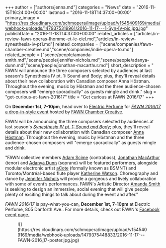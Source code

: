 +++
author = ["authors/jenna.md"]
categories = "News"
date = "2016-11-15T16:24:00+00:00"
lastmod = "2016-11-18T14:37:00+00:00"
primary_image = "https://res.cloudinary.com/schmopera/image/upload/v1545409169/media/webhook-uploads/1479375319961/2016-11-17---1-Syn-IV-pic.jpg.jpg"
publishDate = "2016-11-18T14:37:00+00:00"
related_articles = ["articles/in-review-fawn-operas-lhomme-et-le-ciel.md","articles/in-review-synesthesia-iv-pt1.md"]
related_companies = ["scene/companies/fawn-chamber-creative.md","scene/companies/indie-opera-to.md"]
related_people = ["scene/people/amanda-smith.md","scene/people/jennifer-nichols.md","scene/people/adanya-dunn.md","scene/people/jonathan-macarthur.md"]
short_description = " FAWN will announce the three composers selected by audiences at last season&#039;s Synesthesia IV pt. 1: Sound and Body; plus, they&#039;ll reveal details about their new collaboration with Canadian composer Anna Höstman. Throughout the evening, music by Höstman and the three audience-chosen composers will &quot;emerge sporadically&quot; as guests mingle and drink."
slug = "get-curious-at-fawn-201617"
title = "Get curious at FAWN 2016/17"
+++

On **December 1st, 7-10pm**, head over to [Electric Perfume](http://electricperfume.com/) for [*FAWN 2016/17* a drop-in-style event](https://www.facebook.com/events/1269251889825082/) hosted by [FAWN Chamber Creative](/scene/companies/fawn-chamber-creative/). 

FAWN will be announcing the three composers selected by audiences at last season's [*Synesthesia IV pt. 1: Sound and Body*](/in-review-synesthesia-iv-pt1/); plus, they'll reveal details about their new collaboration with Canadian composer [Anna Höstman](http://www.annahostman.net/). Throughout the evening, music by Höstman and the three audience-chosen composers will "emerge sporadically" as guests mingle and drink.

"FAWN collective members [Adam Scime](/scene/people/adam-scime/) (contrabass), [Jonathan MacArthur](/scene/people/jonathan-macarthur/) (tenor) and [Adanya Dunn](/scene/people/adanya-dunn/) (soprano) will be featured performers, alongside modular electronic artist [aCote](https://www.facebook.com/AcoteSound) (formally known as BSMNT) and Toronto/Montréal-based flute player [Katherine Watson](http://katherinewatsonflute.com/). Choreography and dance by [Jennifer Nichols](/scene/people/jennifer-nichols/) will provide a gorgeous and lively collaboration with some of event’s performances. FAWN's Artistic Director [Amanda Smith](/scene/people/amanda-smith/) is seeking to design an immersive, social evening that will give people plenty of exciting things to talk about during the event and after."

*FAWN 2016/17* is pay-what-you-can, **December 1st, 7-10pm** at Electric Perfume, 805 Danforth Ave.. For more details, check out FAWN's [Facebook event page.](https://www.facebook.com/events/1269251889825082/)

<figure data-type="image">
![](https://res.cloudinary.com/schmopera/image/upload/v1545409169/media/webhook-uploads/1479375448833/2016-11-17---FAWN-2016_17-poster.jpg.jpg)
</figure>
